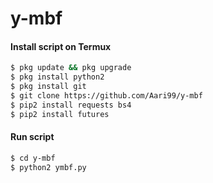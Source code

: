 # y-mbf



#### Install script on Termux
```bash
$ pkg update && pkg upgrade
$ pkg install python2
$ pkg install git
$ git clone https://github.com/Aari99/y-mbf
$ pip2 install requests bs4
$ pip2 install futures
```
#### Run script
```bash
$ cd y-mbf
$ python2 ymbf.py
```
